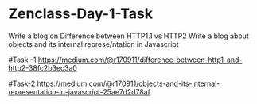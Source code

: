# Zenclass-Day-1-Task
Write a blog on Difference between HTTP1.1 vs HTTP2 Write a blog about objects and its internal represe/ntation in Javascript


#Task -1
https://medium.com/@r170911/difference-between-http1-and-http2-38fc2b3ec3a0

#Task-2
https://medium.com/@r170911/objects-and-its-internal-representation-in-javascript-25ae7d2d78af
